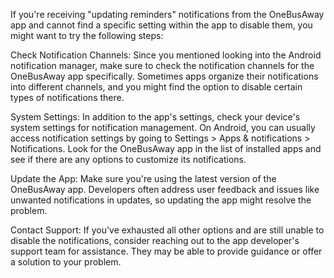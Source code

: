 If you're receiving "updating reminders" notifications from the OneBusAway app and cannot find a specific setting within the app to disable them, you might want to try the following steps:

Check Notification Channels: Since you mentioned looking into the Android notification manager, make sure to check the notification channels for the OneBusAway app specifically. Sometimes apps organize their notifications into different channels, and you might find the option to disable certain types of notifications there.

System Settings: In addition to the app's settings, check your device's system settings for notification management. On Android, you can usually access notification settings by going to Settings > Apps & notifications > Notifications. Look for the OneBusAway app in the list of installed apps and see if there are any options to customize its notifications.

Update the App: Make sure you're using the latest version of the OneBusAway app. Developers often address user feedback and issues like unwanted notifications in updates, so updating the app might resolve the problem.

Contact Support: If you've exhausted all other options and are still unable to disable the notifications, consider reaching out to the app developer's support team for assistance. They may be able to provide guidance or offer a solution to your problem.
